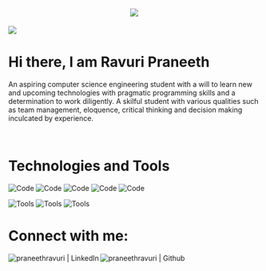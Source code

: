 </h1>
<h1 align="center">
  <img src="https://github-readme-streak-stats.herokuapp.com?user=praneethravuri&theme=neon-palenight&hide_border=true)](https://git.io/streak-stats">
  <br />
</h1>


![](https://komarev.com/ghpvc/?username=praneethravuri)


# Hi there, I am Ravuri Praneeth

An aspiring computer science engineering student with a will to learn new and upcoming technologies with pragmatic programming skills
and a determination to work diligently. A skilful student with various qualities such as team management, eloquence, critical thinking and
decision making inculcated by experience.

<br>

# Technologies and Tools

![Code](https://img.shields.io/badge/Code-Python-blue)
![Code](https://img.shields.io/badge/Code-C-9cf)
![Code](https://img.shields.io/badge/Code-C%2B%2B-ff69b4)
![Code](https://img.shields.io/badge/Code-CSS-blue)
![Code](https://img.shields.io/badge/Code-HTML-orange)

![Tools](https://img.shields.io/badge/Tools-Linux-brightgreen)
![Tools](https://img.shields.io/badge/Tools-Git-inactive)
![Tools](https://img.shields.io/badge/Tools-GitHub-blueviolet)

# Connect with me:

[<img align="left" alt="praneethravuri | LinkedIn" src="https://img.icons8.com/fluent/48/000000/linkedin.png" />][linkedin]
[<img align="left" alt="praneethravuri | Github"   src="https://img.icons8.com/fluent/48/fa314a/github.png" />][github]


[github]: https://github.com/praneethravuri
[linkedin]: https://www.linkedin.com/in/ravuri-praneeth-176678204/
